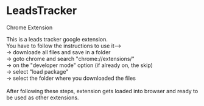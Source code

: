 # LeadsTracker
Chrome Extension

This is a leads tracker google extension.<br>
You have to follow the instructions to use it--><br>
-> downloade all files and save in a folder<br>
-> goto chrome and search "chrome://extensions/"<br>
-> on the "developer mode" option (if already on, the skip)<br>
-> select "load package"<br>
-> select the folder where you downloaded the files<br>
<br>
After following these steps, extension gets loaded into browser and ready to be used as other extensions.
